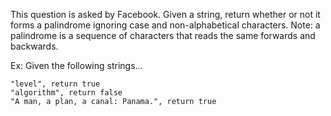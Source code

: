 This question is asked by Facebook. Given a string, return whether or not it forms a palindrome ignoring case and non-alphabetical characters.
Note: a palindrome is a sequence of characters that reads the same forwards and backwards.

Ex: Given the following strings...

```
"level", return true
"algorithm", return false
"A man, a plan, a canal: Panama.", return true
```